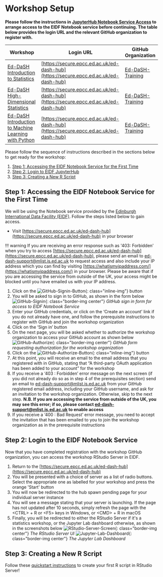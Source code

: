 # Workshop Setup

**Please follow the instructions in [JupyterHub Notebook Service Access](../jhub-git/#ed-dash-workshops)
to arrange access to the EIDF Notebook service before continuing. The table below provides the login URL and the relevant
GitHub organization to register with.**

| Workshop                                                                                                              | Login URL                                                                            | GitHub Organization                                     |
|-----------------------------------------------------------------------------------------------------------------------|--------------------------------------------------------------------------------------|---------------------------------------------------------|
| [Ed-DaSH Introduction to Statistics](https://edcarp.github.io/2022-05-03_ed-dash_intro-statistics)                    | [https://secure.epcc.ed.ac.uk/ed-dash-hub](https://secure.epcc.ed.ac.uk/ed-dash-hub) | [Ed-DaSH-Training](https://github.com/Ed-DaSH-Training) |
| [Ed-DaSH High-Dimensional Statistics](https://edcarp.github.io/2022-05-17_ed-dash_high-dim-stats)                     | [https://secure.epcc.ed.ac.uk/ed-dash-hub](https://secure.epcc.ed.ac.uk/ed-dash-hub) | [Ed-DaSH-Training](https://github.com/Ed-DaSH-Training) |
| [Ed-DaSH Introduction to Machine Learning with Python](https://edcarp.github.io/2022-08-23_ed-dash_machine_learning/) | [https://secure.epcc.ed.ac.uk/ed-dash-hub](https://secure.epcc.ed.ac.uk/ed-dash-hub) | [Ed-DaSH-Training](https://github.com/Ed-DaSH-Training) |

Please follow the sequence of instructions described in the sections below to get ready for the workshop:

1. [Step 1: Accessing the EIDF Notebook Service for the First Time](#step-1-accessing-the-eidf-notebook-service-for-the-first-time)
1. [Step 2: Login to EIDF JupyterHub](#step-2-login-to-the-eidf-notebook-service)
1. [Step 3: Creating a New R Script](#step-3-creating-a-new-r-script)

## Step 1: Accessing the EIDF Notebook Service for the First Time

We will be using the Notebook service provided by the [Edinburgh International Data Facility
(EIDF)](https://www.ed.ac.uk/edinburgh-international-data-facility). Follow the steps listed below to gain
access.

* Visit [https://secure.epcc.ed.ac.uk/ed-dash-hub](https://secure.epcc.ed.ac.uk/ed-dash-hub) in your browser

!!! warning
    If you are receiving an error response such as '403: Forbidden' when you try to access
    [https://secure.epcc.ed.ac.uk/ed-dash-hub](https://secure.epcc.ed.ac.uk/ed-dash-hub), please send an email to
    [ed-dash-support@mlist.is.ed.ac.uk](mailto:ed-dash-support@mlist.is.ed.ac.uk) to request access and also include
    your IP address which you can find by visiting [https://whatismyipaddress.com/](https://whatismyipaddress.com/) in
    your browser. Please be aware that if you are accessing the service from outside of the UK, your access might be
    blocked until you have emailed us with your IP address.

1. Click on the ![GitHub-Signin-Button](/eidf-docs/images/access/github-signin-btn.png){: class="inline-img"} button
1. You will be asked to sign in to GitHub, as shown in the form below
   ![GitHub-Signin](/eidf-docs/images/access/github-signin.png){: class="border-img center"}
   *GitHub sign in form for access to EIDF Notebook Service*
1. Enter your GitHub credentials, or click on the ‘Create an account’ link if you do not already have one, and follow
   the prerequisite instructions to register with GitHub and join the workshop organization
1. Click on the ‘Sign in’ button
1. On the next page, you will be asked whether to authorize the workshop organization to access your GitHub account as
   shown below
   ![GitHub-Authorize](/eidf-docs/images/access/github-authorize.png){: class="border-img center"}
   *GitHub form requesting authorization for the workshop organization*
1. Click on the ![GitHub-Authorize-Button](/eidf-docs/images/access/authorize-btn.png){: class="inline-img"} button
1. At this point, you will receive an email to the email address that you registered with in GitHub, stating that
   “A third-party OAuth application has been added to your account” for the workshop
1. If you receive a ‘403 : Forbidden’ error message on the next screen (if you did not already do so as in step 4 of the
    prerequisites section) send an email to [ed-dash-support@mlist.is.ed.ac.uk](mailto:ed-dash-support@mlist.is.ed.ac.uk)
    from your GitHub registered email address, including your GitHub username, and ask for an invitation to the workshop
    organization. Otherwise, skip to the next step. **N.B. If you are accessing the service from outside of the UK, you
    may see this error; if so, please contact
    [ed-dash-support@mlist.is.ed.ac.uk](mailto:ed-dash-support@mlist.is.ed.ac.uk) to enable access**
1. If you receive a ‘400 : Bad Request’ error message, you need to accept the invitation that has been emailed to you
     to join the workshop organization as in the prerequisite instructions

## Step 2: Login to the EIDF Notebook Service

Now that you have completed registration with the workshop GitHub organization, you can access the workshop RStudio
Server in EIDF.

1. Return to the [https://secure.epcc.ed.ac.uk/ed-dash-hub](https://secure.epcc.ed.ac.uk/ed-dash-hub)
1. You will be presented with a choice of server as a list of radio buttons. Select the appropriate one as labelled for
   your workshop and press the orange 'Start' button
1. You will now be redirected to the hub spawn pending page for your individual server instance
1. You will see a message stating that your server is launching. If the page has not updated after 10 seconds, simply
   refresh the page with the &lt;CTRL&gt; + R or &lt;F5&gt; keys in Windows, or &lt;CMD&gt; + R in macOS
1. Finally, you will be redirected to either the RStudio Server if it's a statistics workshop, or the Jupyter Lab
   dashboard otherwise, as shown in the screenshots below
   ![RStudio-Server-Screen](/eidf-docs/images/access/rstudio-server-screen.png){: class="border-img center"}
   *The RStudio Server UI*
   ![Jupyter-Lab-Dashboard](/eidf-docs/images/access/jupyterlab-dashboard.png){: class="border-img center"}
   *The Jupyter Lab Dashboard*

## Step 3: Creating a New R Script

Follow these [quickstart instructions](/eidf-docs/services/rstudioserver/quickstart#creating-a-new-r-script) to create your first
R script in RStudio Server!

